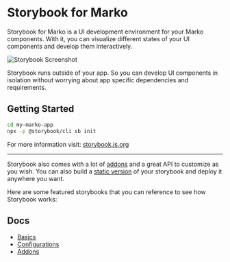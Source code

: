 # Storybook for Marko

Storybook for Marko is a UI development environment for your Marko components.
With it, you can visualize different states of your UI components and develop them interactively.

![Storybook Screenshot](https://github.com/storybookjs/storybook/blob/master/media/storybook-intro.gif)

Storybook runs outside of your app.
So you can develop UI components in isolation without worrying about app specific dependencies and requirements.

## Getting Started

```sh
cd my-marko-app
npx -p @storybook/cli sb init
```

For more information visit: [storybook.js.org](https://storybook.js.org)

---

Storybook also comes with a lot of [addons](https://storybook.js.org/addons/introduction) and a great API to customize as you wish.
You can also build a [static version](https://storybook.js.org/basics/exporting-storybook) of your storybook and deploy it anywhere you want.

Here are some featured storybooks that you can reference to see how Storybook works:

## Docs

- [Basics](https://storybook.js.org/basics/introduction)
- [Configurations](https://storybook.js.org/configurations/default-config)
- [Addons](https://storybook.js.org/addons/introduction)

